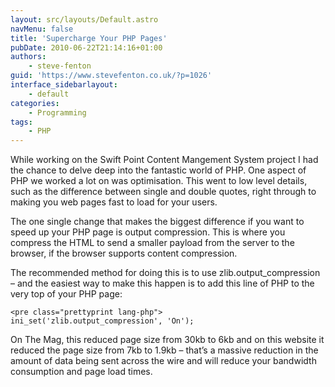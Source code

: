 ```yaml
---
layout: src/layouts/Default.astro
navMenu: false
title: 'Supercharge Your PHP Pages'
pubDate: 2010-06-22T21:14:16+01:00
authors:
    - steve-fenton
guid: 'https://www.stevefenton.co.uk/?p=1026'
interface_sidebarlayout:
    - default
categories:
    - Programming
tags:
    - PHP
---
```


While working on the Swift Point Content Mangement System project I had the chance to delve deep into the fantastic world of PHP. One aspect of PHP we worked a lot on was optimisation. This went to low level details, such as the difference between single and double quotes, right through to making you web pages fast to load for your users.

The one single change that makes the biggest difference if you want to speed up your PHP page is output compression. This is where you compress the HTML to send a smaller payload from the server to the browser, if the browser supports content compression.

The recommended method for doing this is to use zlib.output\_compression – and the easiest way to make this happen is to add this line of PHP to the very top of your PHP page:

```
<pre class="prettyprint lang-php">
ini_set('zlib.output_compression', 'On');
```
On The Mag, this reduced page size from 30kb to 6kb and on this website it reduced the page size from 7kb to 1.9kb – that’s a massive reduction in the amount of data being sent across the wire and will reduce your bandwidth consumption and page load times.